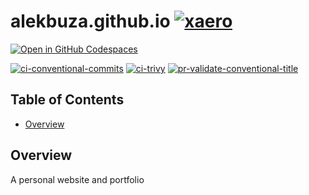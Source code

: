 # alekbuza.github.io [![xaero][xaero-badge]][xaero-url]

[![Open in GitHub Codespaces](https://github.com/codespaces/badge.svg)](https://codespaces.new/alekbuza/alekbuza.github.io)

[![ci-conventional-commits](https://github.com/alekbuza/alekbuza.github.io/actions/workflows/ci-conventional-commits.yaml/badge.svg)](https://github.com/alekbuza/alekbuza.github.io/actions/workflows/ci-conventional-commits.yaml)
[![ci-trivy](https://github.com/alekbuza/alekbuza.github.io/actions/workflows/ci-trivy.yaml/badge.svg)](https://github.com/alekbuza/alekbuza.github.io/actions/workflows/ci-trivy.yaml)
[![pr-validate-conventional-title](https://github.com/alekbuza/alekbuza.github.io/actions/workflows/pr-validate-conventional-title.yaml/badge.svg)](https://github.com/alekbuza/alekbuza.github.io/actions/workflows/pr-validate-conventional-title.yaml)

## Table of Contents

- [Overview](#overview)

## Overview

A personal website and portfolio

[xaero-url]: https://github.com/alekbuza/xaero
[xaero-badge]: https://img.shields.io/badge/monorepo-xaero-red?link=https%3A%2F%2Fgithub.com%2Falekbuza%2Fxaero
